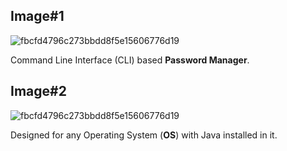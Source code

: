 ## Image#1
![fbcfd4796c273bbdd8f5e15606776d19](https://user-images.githubusercontent.com/75497349/117658110-ef3b0780-b1cc-11eb-968b-4241ae606e64.jpg)

Command Line Interface (CLI) based **Password Manager**.  

## Image#2
![fbcfd4796c273bbdd8f5e15606776d19](https://user-images.githubusercontent.com/75497349/117658040-dc283780-b1cc-11eb-9864-19859fe64d85.jpg)

Designed for any Operating System (**OS**) with Java installed in it.
